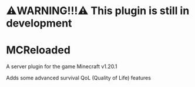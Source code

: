 # ⚠️WARNING!!!⚠️ This plugin is still in development

# MCReloaded
A server plugin for the game Minecraft v1.20.1

Adds some advanced survival QoL (Quality of Life) features 
